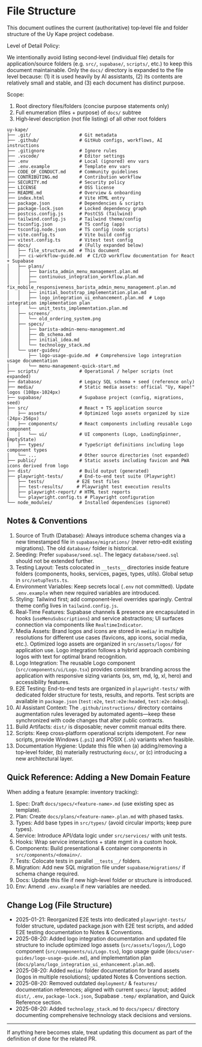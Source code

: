 # File Structure

This document outlines the current (authoritative) top‑level file and folder structure of the Uy Kape project codebase.

Level of Detail Policy:

We intentionally avoid listing second‑level (individual file) details for application/source folders (e.g. `src/`, `supabase/`, `scripts/`, etc.) to keep this document maintainable. Only the `docs/` directory is expanded to the file level because: (1) it is used heavily by AI assistants, (2) its contents are relatively small and stable, and (3) each document has distinct purpose.

Scope:

1. Root directory files/folders (concise purpose statements only)
2. Full enumeration (files + purpose) of `docs/` subtree
3. High‑level description (not file listing) of all other root folders

```text
uy-kape/
├── .git/                  # Git metadata
├── .github/               # GitHub configs, workflows, AI instructions
├── .gitignore             # Ignore rules
├── .vscode/               # Editor settings
├── .env                   # Local (ignored) env vars
├── .env.example           # Template env vars
├── CODE_OF_CONDUCT.md     # Community guidelines
├── CONTRIBUTING.md        # Contribution workflow
├── SECURITY.md            # Security policy
├── LICENSE                # OSS license
├── README.md              # Overview & onboarding
├── index.html             # Vite HTML entry
├── package.json           # Dependencies & scripts
├── package-lock.json      # Locked dependency graph
├── postcss.config.js      # PostCSS (Tailwind)
├── tailwind.config.js     # Tailwind theme/config
├── tsconfig.json          # TS config (app)
├── tsconfig.node.json     # TS config (node scripts)
├── vite.config.ts         # Vite build config
├── vitest.config.ts       # Vitest test config
├── docs/                  # (Fully expanded below)
│   ├── file_structure.md  # This document
│   ├── ci-workflow-guide.md  # CI/CD workflow documentation for React + Supabase
│   ├── plans/
│   │   ├── barista_admin_menu_management.plan.md
│   │   ├── continuous_integration_workflow.plan.md
│   │   ├── fix_mobile_responsiveness_barista_admin_menu_management.plan.md
│   │   ├── initial_bootstrap_implementation.plan.md
│   │   ├── logo_integration_ui_enhancement.plan.md  # Logo integration implementation plan
│   │   └── unit_tests_implementation.plan.md
│   ├── screens/
│   │   └── old_ordering_system.png
│   ├── specs/
│   │   ├── barista-admin-menu-management.md
│   │   ├── db_schema.md
│   │   ├── initial_idea.md
│   │   └── technology_stack.md
│   └── user-guides/
│       ├── logo-usage-guide.md  # Comprehensive logo integration usage documentation
│       └── menu-management-quick-start.md
├── scripts/               # Operational / helper scripts (not expanded)
├── database/              # Legacy SQL schema + seed (reference only)
├── media/                 # Static media assets: official "Uy, Kape!" logos (108px-1024px)
├── supabase/              # Supabase project (config, migrations, seed)
├── src/                   # React + TS application source
│   ├── assets/            # Optimized logo assets organized by size (24px-256px)
│   ├── components/        # React components including reusable Logo component
│   │   └── ui/            # UI components (Logo, LoadingSpinner, EmptyState)
│   ├── types/             # TypeScript definitions including logo component types
│   └── ...                # Other source directories (not expanded)
├── public/                # Static assets including favicon and PWA icons derived from logo
├── dist/                  # Build output (generated)
├── playwright-tests/      # End-to-end test suite (Playwright)
│   ├── tests/            # E2E test files
│   ├── test-results/     # Playwright test execution results
│   ├── playwright-report/ # HTML test reports
│   └── playwright.config.ts # Playwright configuration
└── node_modules/          # Installed dependencies (ignored)
```

## Notes & Conventions

1. Source of Truth (Database): Always introduce schema changes via a new timestamped file in `supabase/migrations/` (never retro‑edit existing migrations). The old `database/` folder is historical.
2. Seeding: Prefer `supabase/seed.sql`. The legacy `database/seed.sql` should not be extended further.
3. Testing Layout: Tests colocated in `__tests__` directories inside feature folders (components, hooks, services, pages, types, utils). Global setup in `src/setupTests.ts`.
4. Environment Variables: Keep secrets local (`.env` not committed). Update `.env.example` when new required variables are introduced.
5. Styling: Tailwind first; add component‑level overrides sparingly. Central theme config lives in `tailwind.config.js`.
6. Real‑Time Features: Supabase channels & presence are encapsulated in hooks (`useMenuSubscriptions`) and service abstractions; UI surfaces connection via components like `RealtimeIndicator`.
7. Media Assets: Brand logos and icons are stored in `media/` in multiple resolutions for different use cases (favicons, app icons, social media, etc.). Optimized logo assets are organized in `src/assets/logos/` for application use. Logo integration follows a hybrid approach combining logos with text for optimal brand recognition.
8. Logo Integration: The reusable Logo component (`src/components/ui/Logo.tsx`) provides consistent branding across the application with responsive sizing variants (xs, sm, md, lg, xl, hero) and accessibility features.
9. E2E Testing: End-to-end tests are organized in `playwright-tests/` with dedicated folder structure for tests, results, and reports. Test scripts are available in `package.json` (`test:e2e`, `test:e2e:headed`, `test:e2e:debug`).
10. AI Assistant Context: The `.github/instructions/` directory contains augmentation rules leveraged by automated agents—keep these synchronized with code changes that alter public contracts.
11. Build Artifacts: `dist/` is disposable; never commit manual edits there.
12. Scripts: Keep cross‑platform operational scripts idempotent. For new scripts, provide Windows (`.ps1`) and POSIX (`.sh`) variants when feasible.
13. Documentation Hygiene: Update this file when (a) adding/removing a top‑level folder, (b) materially restructuring `docs/`, or (c) introducing a new architectural layer.

## Quick Reference: Adding a New Domain Feature

When adding a feature (example: inventory tracking):

1. Spec: Draft `docs/specs/<feature-name>.md` (use existing spec as template).
2. Plan: Create `docs/plans/<feature-name>.plan.md` with phased tasks.
3. Types: Add base types in `src/types/` (avoid circular imports; keep pure types).
4. Service: Introduce API/data logic under `src/services/` with unit tests.
5. Hooks: Wrap service interactions + state mgmt in a custom hook.
6. Components: Build presentational & container components in `src/components/<domain>/`.
7. Tests: Colocate tests in parallel `__tests__/` folders.
8. Migration: Add new SQL migration file under `supabase/migrations/` if schema change required.
9. Docs: Update this file if new high‑level folder or structure is introduced.
10. Env: Amend `.env.example` if new variables are needed.

## Change Log (File Structure)

- 2025-01-21: Reorganized E2E tests into dedicated `playwright-tests/` folder structure, updated package.json with E2E test scripts, and added E2E testing documentation to Notes & Conventions.
- 2025-08-20: Added logo integration documentation and updated file structure to include optimized logo assets (`src/assets/logos/`), Logo component (`src/components/ui/Logo.tsx`), logo usage guide (`docs/user-guides/logo-usage-guide.md`), and implementation plan (`docs/plans/logo_integration_ui_enhancement.plan.md`).
- 2025-08-20: Added `media/` folder documentation for brand assets (logos in multiple resolutions); updated Notes & Conventions section.
- 2025-08-20: Removed outdated `deployment/` & `features/` documentation references; aligned with current `specs/` layout; added `dist/`, `.env`, `package-lock.json`, Supabase `.temp/` explanation, and Quick Reference section.
- 2025-08-20: Added `technology_stack.md` to `docs/specs/` directory documenting comprehensive technology stack decisions and versions.

---

If anything here becomes stale, treat updating this document as part of the definition of done for the related PR.
